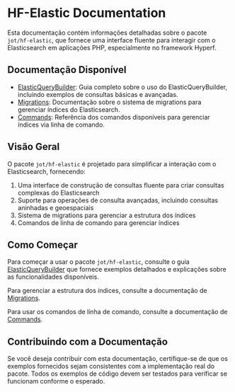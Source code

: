 # HF-Elastic Documentation

Esta documentação contém informações detalhadas sobre o pacote `jot/hf-elastic`, que fornece uma interface fluente para interagir com o Elasticsearch em aplicações PHP, especialmente no framework Hyperf.

## Documentação Disponível

- [ElasticQueryBuilder](ElasticQueryBuilder.md): Guia completo sobre o uso do ElasticQueryBuilder, incluindo exemplos de consultas básicas e avançadas.
- [Migrations](Migrations.md): Documentação sobre o sistema de migrations para gerenciar índices do Elasticsearch.
- [Commands](Commands.md): Referência dos comandos disponíveis para gerenciar índices via linha de comando.

## Visão Geral

O pacote `jot/hf-elastic` é projetado para simplificar a interação com o Elasticsearch, fornecendo:

1. Uma interface de construção de consultas fluente para criar consultas complexas do Elasticsearch
2. Suporte para operações de consulta avançadas, incluindo consultas aninhadas e geoespaciais
3. Sistema de migrations para gerenciar a estrutura dos índices
4. Comandos de linha de comando para gerenciar índices

## Como Começar

Para começar a usar o pacote `jot/hf-elastic`, consulte o guia [ElasticQueryBuilder](ElasticQueryBuilder.md) que fornece exemplos detalhados e explicações sobre as funcionalidades disponíveis.

Para gerenciar a estrutura dos índices, consulte a documentação de [Migrations](Migrations.md).

Para usar os comandos de linha de comando, consulte a documentação de [Commands](Commands.md).

## Contribuindo com a Documentação

Se você deseja contribuir com esta documentação, certifique-se de que os exemplos fornecidos sejam consistentes com a implementação real do pacote. Todos os exemplos de código devem ser testados para verificar se funcionam conforme o esperado.
